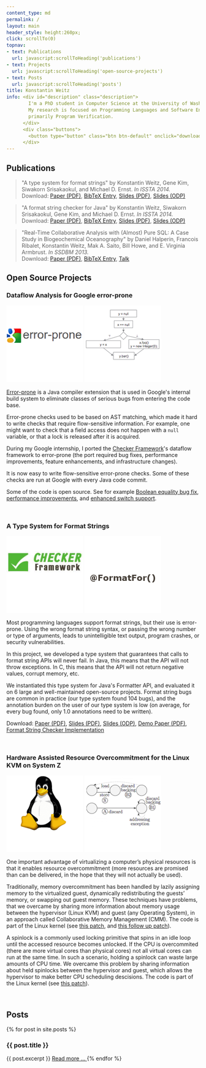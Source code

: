 ```yaml
---
content_type: md
permalink: /
layout: main
header_style: height:260px;
click: scrollTo(0)
topnav:
- text: Publications
  url: javascript:scrollToHeading('publications')
- text: Projects
  url: javascript:scrollToHeading('open-source-projects')
- text: Posts
  url: javascript:scrollToHeading('posts')
title: Konstantin Weitz
info: <div id="description" class="description">
        I'm a PhD student in Computer Science at the University of Washington.
        My research is focused on Programming Languages and Software Engineering, 
        primarily Program Verification.
      </div>
      <div class="buttons">
        <button type="button" class="btn btn-default" onclick="download('resume.pdf')">Download Resume</button>
      </div>
---
```


Publications
------------

> "A type system for format strings" 
  by Konstantin Weitz, Gene Kim, Siwakorn Srisakaokul, and Michael D. Ernst.
  *In ISSTA 2014.* <br/>
> Download: [Paper (PDF)][TSFS-PAPER-PDF], 
            [BibTeX Entry][TSFS-BIB],
            [Slides (PDF)][TSFS-SLIDES-PDF], 
            [Slides (ODP)][TSFS-SLIDES-ODP]
 
> "A format string checker for Java"
  by Konstantin Weitz, Siwakorn Srisakaokul, Gene Kim, and Michael D. Ernst.
  *In ISSTA 2014.* <br/>
> Download: [Paper (PDF)][TSFS-DEMO-PDF], 
            [BibTeX Entry][TSFS-DEMO-BIB],
            [Slides (PDF)][TSFS-SLIDES-PDF], 
            [Slides (ODP)][TSFS-SLIDES-ODP]
 
> "Real-Time Collaborative Analysis with (Almost) Pure SQL: A Case Study in Biogeochemical Oceanography"
  by Daniel Halperin, Francois Ribalet, Konstantin Weitz, Mak A. Saito, Bill Howe, and E. Virginia Armbrust.
  *In SSDBM 2013.* <br/>
> Download: [Paper (PDF)][OCEAN-PAPER-PDF], 
            [BibTeX Entry][OCEAN-BIB],
            [Talk][OCEAN-TALK]

Open Source Projects
--------------------

### Dataflow Analysis for Google error-prone

<div class="moving-image">
  <img class="fg" src="projects/ep-fg.png"></img>
  <img class="bg" src="projects/ep-bg.png"></img>
</div>

[Error­-prone][EP-LINK] is a Java compiler extension that is used in Google's
internal build system to eliminate classes of serious bugs from entering the
code base.

Error-prone checks used to be based on AST matching, which made it hard to write
checks that require flow-sensitive information.
For example, one might want to check that 
  a field access does not happen with a `null` variable, 
  or that a lock is released after it is acquired.

During my Google internship, I ported the [Checker Framework][CF-LINK]'s
dataflow framework to error-prone (the port required 
  bug fixes, 
  performance improvements,
  feature enhancements, and 
  infrastructure changes).

It is now easy to write flow-sensitive error-prone checks. Some of these checks
are run at Google with every Java code commit.

Some of the code is open source. See for example 
  [Boolean equality bug fix][EP-BOOL], 
  [performance improvements][EP-PERF], and 
  [enhanced switch support][EP-CASE].

<br/>

### A Type System for Format Strings

<div class="moving-image">
  <img class="fg" src="projects/cf-fg.png"></img>
  <img class="bg" src="projects/cf-bg.png"></img>
</div>

Most programming languages support format strings, but their use is error-prone.
Using the wrong format string syntax, or passing the wrong number or type of
arguments, leads to unintelligible text output, program crashes, or security
vulnerabilities.

In this project, we developed a type system that guarantees that calls to format
string APIs will never fail. In Java, this means that the API will not throw
exceptions. In C, this means that the API will not return negative values,
corrupt memory, etc.

We instantiated this type system for Java's Formatter API, and evaluated it on 6
large and well-maintained open-source projects. Format string bugs are common in
practice (our type system found 104 bugs), and the annotation burden on the user
of our type system is low (on average, for every bug found, only 1.0 annotations
need to be written).

Download: [Paper (PDF)][TSFS-PAPER-PDF], 
          [Slides (PDF)][TSFS-SLIDES-PDF], 
          [Slides (ODP)][TSFS-SLIDES-ODP], 
          [Demo Paper (PDF)][TSFS-DEMO-PDF], 
          [Format String Checker Implementation][TSFS-IMPL]

<br/>

### Hardware Assisted Resource Overcommitment for the Linux KVM on System Z

<div class="moving-image">
  <img class="fg" src="projects/kvm-fg.png"></img>
  <img class="bg" src="projects/kvm-bg.png"></img>
</div>

One important advantage of virtualizing a computer’s physical resources is that
it enables resource overcommitment (more resources are promised than can
be delivered, in the hope that they will not actually be used).

Traditionally, memory overcommitment has been handled by 
  lazily assigning memory to the virtualized guest, 
  dynamically redistributing the guests’ memory, or 
  swapping out guest memory.
These techniques have problems, that we overcame by sharing more information 
about memory usage between the hypervisor (Linux KVM) and guest 
(any Operating System), in an approach called Collaborative Memory Management 
(CMM). 
The code is part of the Linux kernel (see
  [this patch][KVM-CMM], and
  [this follow up patch][KVM-PTE]).

A spinlock is a commonly used locking primitive that spins in an idle loop until
the accessed resource becomes unlocked.
If the CPU is overcommited (there are more virtual cores than physical cores)
not all virtual cores can run at the same time.
In such a scenario, holding a spinlock can waste large amounts of CPU time.
We overcame this problem by sharing information about held spinlocks between
the hypervisor and guest, which allows the hypervisor to make better CPU 
scheduling descisions.
The code is part of the Linux kernel (see [this patch][KVM-DIAG9C]).

<br/>

Posts
-----

{% for post in site.posts %}
  <h3>{{ post.title }}</h3>
  {{ post.excerpt }}
  <a class="readmore" href="{{ post.url }}"> Read more ... </a>
{% endfor %}


[TSFS-PAPER-PDF]: http://homes.cs.washington.edu/~mernst/pubs/format-string-issta2014.pdf
[TSFS-SLIDES-PDF]: http://homes.cs.washington.edu/~mernst/pubs/format-string-issta2014-slides.pdf
[TSFS-SLIDES-ODP]: http://homes.cs.washington.edu/~mernst/pubs/format-string-issta2014-slides.odp
[TSFS-DEMO-PDF]: http://homes.cs.washington.edu/~mernst/pubs/format-string-issta2014-demo.pdf
[TSFS-IMPL]: http://types.cs.washington.edu/checker-framework/current/checkers-manual.html#formatter-checker
[TSFS-BIB]: papers/tsfs.bib
[TSFS-DEMO-BIB]: papers/tsfs-demo.bib

[OCEAN-PAPER-PDF]: http://homes.cs.washington.edu/~dhalperi/pubs/halperin_2013_ssdbm_geomics_case_study.pdf
[OCEAN-TALK]: http://research.microsoft.com/apps/video/default.aspx?id=200713
[OCEAN-BIB]: papers/ocean.bib

[EP-LINK]: https://code.google.com/p/error-prone/
[EP-CASE]: https://code.google.com/p/checker-framework/source/detail?r=4b4210dad872d2a30962d6cb653855bdeae7a922
[EP-PERF]: https://code.google.com/p/checker-framework/source/detail?r=c9ae615fb204115e7afdaa5d218cc59c259253e3
[EP-BOOL]: https://code.google.com/p/checker-framework/source/detail?r=1af23b73f34b931977307d51c66d584a188ff426

[CF-LINK]: http://checkerframework.org

[KVM-DIAG9C]: https://github.com/torvalds/linux/commit/41628d334361670d825fb03c04568f5ef9f084dc
[KVM-CMM]: https://github.com/torvalds/linux/commit/b31288fa83b2bcc8834e1e208e9526b8bd5ce361
[KVM-PTE]: https://github.com/torvalds/linux/commit/45961722f8e30ceab9d135b1ddc0947d53aef7c3

<!--
Lorem ipsum dolor sit amet, consectetur adipiscing elit. Curabitur luctus gravida orci eget pretium. Curabitur eget purus arcu. Mauris eu venenatis mi, eget elementum sem. Sed quam ligula, posuere sagittis congue et, cursus id libero. Fusce luctus mattis enim a congue. Cras ac libero eget tortor mattis scelerisque vel id nulla. Aliquam in cursus enim. Aliquam mi ex, dapibus quis dui sed, semper porta arcu. Aliquam sit amet nisi nec magna vulputate vulputate.

Integer tellus tortor, fringilla in odio viverra, commodo sollicitudin mi. Aenean et bibendum velit. Sed efficitur elit non consectetur imperdiet. Aenean non consequat erat, eget congue erat. Fusce ornare elit id sapien fringilla vehicula. Ut augue mi, accumsan sit amet risus quis, tincidunt lacinia leo. Aliquam pellentesque elit ac mi bibendum, ut tincidunt nulla dignissim. Cras rhoncus nibh suscipit, euismod justo id, tempus mauris. Class aptent taciti sociosqu ad litora torquent per conubia nostra, per inceptos himenaeos.

Quisque facilisis, ligula eget consectetur maximus, turpis nulla dapibus quam, vel lobortis ante lorem in eros. Suspendisse et erat nisi. Donec pretium pellentesque fringilla. Donec sollicitudin sed velit a malesuada. Proin efficitur rutrum tincidunt. Donec ornare ipsum nisl, nec mattis ipsum consequat id. Integer mollis leo quis viverra congue. Mauris sodales enim nec libero sagittis, eu elementum nisi faucibus. Nullam sit amet nunc in quam aliquam tincidunt at eget est. Pellentesque dignissim libero vel eros consequat, vitae rutrum nisl scelerisque. Phasellus id cursus quam, ut convallis tellus. Morbi aliquet tempor vehicula. Ut at iaculis mauris. Sed aliquet non lectus sit amet ornare. Integer fringilla mauris id quam vulputate, nec tincidunt lectus aliquam. Cras nec lorem commodo, fermentum sem at, luctus turpis.

Nullam ex erat, efficitur eu massa in, mattis vehicula lacus. In sit amet placerat nulla. Donec sit amet leo id enim ornare vehicula at vitae purus. Maecenas lobortis eget turpis eget molestie. Mauris rutrum accumsan purus, eu iaculis justo dictum vel. Sed a justo non nisi lobortis lacinia sit amet a nibh. In aliquam dolor vel suscipit vulputate. Integer gravida diam vel fringilla finibus. Sed ullamcorper purus sem, in fermentum ligula feugiat vitae. Quisque mattis ornare ipsum ullamcorper aliquet. Mauris convallis urna sed nisl vulputate, ac gravida lorem tempor.

Etiam malesuada lectus non est bibendum, non vestibulum nibh faucibus. Curabitur augue est, bibendum eu consectetur bibendum, molestie sit amet nulla. Fusce vel mi quis mi mattis euismod et vitae ex. Quisque quis nisi id elit scelerisque egestas. Sed nisi eros, vestibulum vel ipsum vitae, pretium feugiat ex. Donec iaculis suscipit odio quis feugiat. Morbi molestie laoreet tortor, in vulputate purus ullamcorper sed. Donec non metus quam.

Sed ac nunc vel mi tempor venenatis vitae a nulla. Duis posuere dolor a ante vehicula rutrum. Nunc porta risus nunc, ut aliquet augue pharetra ut. Nam augue nisi, consequat at mi quis, venenatis finibus urna. Morbi posuere vulputate enim ac rutrum. Proin et viverra augue. Sed ac felis eget neque dignissim interdum vitae in metus. Etiam vel est eget magna gravida venenatis at sit amet tortor. Cum sociis natoque penatibus et magnis dis parturient montes, nascetur ridiculus mus. Integer lacinia nulla lacinia ligula porta, eu pretium est aliquam. Maecenas sit amet cursus eros. Etiam sed suscipit tortor. Duis vestibulum in urna in mollis. Vivamus lacinia sed purus non faucibus. Nullam eget elit semper orci feugiat scelerisque eget vel turpis.

Pellentesque lobortis sem nisi, nec luctus lorem lacinia a. Nulla facilisi. Proin elementum, diam in pellentesque porttitor, erat nunc imperdiet urna, vel ultricies nulla nisl et diam. Ut pretium placerat arcu, ac euismod purus scelerisque eu. Curabitur volutpat aliquam lacus sit amet suscipit. In fermentum orci eget nisl cursus ornare. Etiam hendrerit sem et justo rutrum sollicitudin. Pellentesque velit est, pulvinar nec mollis sed, blandit vitae risus. In velit eros, consequat sit amet faucibus nec, malesuada id dolor. Curabitur interdum, orci nec interdum tincidunt, tellus ex fermentum felis, non dictum elit tellus sollicitudin lorem. Cras hendrerit quam nec nisl semper pellentesque. Aenean nec purus risus. Nullam dictum enim nec porta gravida. Cum sociis natoque penatibus et magnis dis parturient montes, nascetur ridiculus mus. Duis vel vulputate dolor, at facilisis lectus.

Cras euismod rutrum purus, quis fermentum arcu fermentum feugiat. Integer a rutrum nisl, a tempus sapien. Quisque eros ipsum, fermentum ac mauris nec, porttitor vulputate nisl. Aliquam porta justo non ante tempor, a porttitor tortor viverra. Aenean gravida dapibus ligula vel consectetur. Aliquam eleifend purus mauris, sit amet vehicula ligula convallis at. Sed nulla purus, tempor id facilisis eget, dapibus quis augue. Duis ut libero nisl. Curabitur et ipsum sed lectus pharetra lobortis sed a quam. Vivamus dignissim egestas elit, vel suscipit neque semper id. Phasellus congue elit sed leo molestie pretium. Fusce laoreet sollicitudin augue et ultrices. Vivamus tempor condimentum tincidunt. Donec consectetur bibendum dapibus. In ac dui mattis, sollicitudin purus et, accumsan est.

Donec cursus elit a risus porttitor auctor. Phasellus dignissim sollicitudin mi sit amet venenatis. Donec varius lectus id euismod gravida. Donec suscipit elementum ipsum, quis congue odio fermentum nec. Vestibulum ante ipsum primis in faucibus orci luctus et ultrices posuere cubilia Curae; Interdum et malesuada fames ac ante ipsum primis in faucibus. Vivamus mollis consequat metus, sed tristique lacus finibus vitae. Duis porta mi magna, quis maximus ipsum dignissim ut. Cras ac blandit lorem, at volutpat nisi. Sed venenatis non lacus ut congue.

Integer non interdum purus. In a lorem id mauris suscipit scelerisque quis et eros. Ut est enim, eleifend ut nulla pellentesque, ornare sagittis eros. Etiam non nibh id purus malesuada sagittis a vitae turpis. Cras vel ligula aliquam, aliquam sem in, molestie nibh. Curabitur in efficitur lacus, nec dapibus ante. Nunc eu malesuada lacus. Donec molestie cursus suscipit. Morbi arcu lectus, elementum sed metus vel, congue porta augue. Integer leo diam, pretium in molestie et, condimentum eu elit. Pellentesque pulvinar luctus vestibulum.

-->